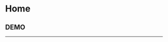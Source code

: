 # Home 

## DEMO

<Test></Test> 

<TestC></TestC>


---


<script>
import Test from './.vuepress/test.md';
import TestC from './.vuepress/test.vue';
export default {
    components: {
        Test,
        TestC,
    },
    created(){
        console.log(this);
    },
    methods: {
        log(e){
            console.log(e.type, e);
        }
    }
}
</script>

